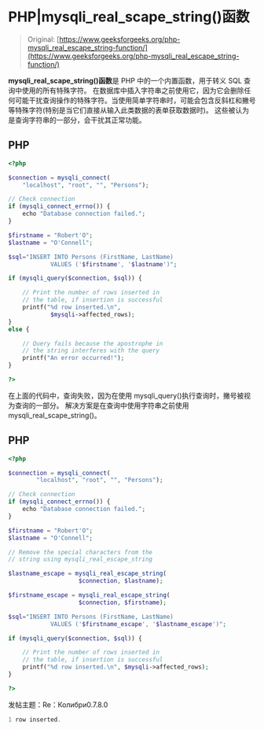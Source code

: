 # PHP|mysqli_real_scape_string()函数

> Original: [https://www.geeksforgeeks.org/php-mysqli_real_escape_string-function/](https://www.geeksforgeeks.org/php-mysqli_real_escape_string-function/)

**mysqli_real_scape_string()函数**是 PHP 中的一个内置函数，用于转义 SQL 查询中使用的所有特殊字符。 在数据库中插入字符串之前使用它，因为它会删除任何可能干扰查询操作的特殊字符。当使用简单字符串时，可能会包含反斜杠和撇号等特殊字符(特别是当它们直接从输入此类数据的表单获取数据时)。 这些被认为是查询字符串的一部分，会干扰其正常功能。

## PHP

```php
<?php

$connection = mysqli_connect(
    "localhost", "root", "", "Persons");

// Check connection
if (mysqli_connect_errno()) {
    echo "Database connection failed.";
}

$firstname = "Robert'O";
$lastname = "O'Connell";

$sql="INSERT INTO Persons (FirstName, LastName)
            VALUES ('$firstname', '$lastname')";

if (mysqli_query($connection, $sql)) {

    // Print the number of rows inserted in
    // the table, if insertion is successful
    printf("%d row inserted.\n",
            $mysqli->affected_rows);
}
else {

    // Query fails because the apostrophe in
    // the string interferes with the query
    printf("An error occurred!");
}

?>
```

在上面的代码中，查询失败，因为在使用 mysqli_query()执行查询时，撇号被视为查询的一部分。 解决方案是在查询中使用字符串之前使用 mysqli_real_scape_string()。

## PHP

```php
<?php

$connection = mysqli_connect(
        "localhost", "root", "", "Persons");

// Check connection
if (mysqli_connect_errno()) {
    echo "Database connection failed.";
}

$firstname = "Robert'O";
$lastname = "O'Connell";

// Remove the special characters from the
// string using mysqli_real_escape_string

$lastname_escape = mysqli_real_escape_string(
                    $connection, $lastname);

$firstname_escape = mysqli_real_escape_string(
                    $connection, $firstname);

$sql="INSERT INTO Persons (FirstName, LastName)
            VALUES ('$firstname_escape', '$lastname_escape')";

if (mysqli_query($connection, $sql)) {

    // Print the number of rows inserted in
    // the table, if insertion is successful
    printf("%d row inserted.\n", $mysqli->affected_rows);
}

?>
```

发帖主题：Re：Колибри0.7.8.0

```php
1 row inserted. 
```